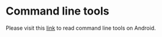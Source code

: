 # Command line tools

Please visit this [link](https://developer.android.google.cn/studio/command-line) to read command line tools on Android.
